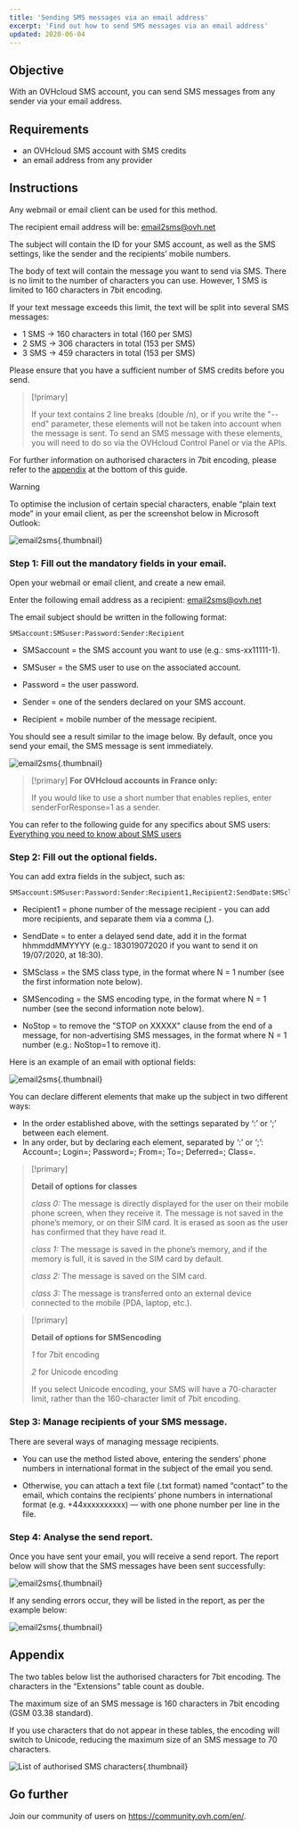 ```yaml
---
title: 'Sending SMS messages via an email address'
excerpt: 'Find out how to send SMS messages via an email address'
updated: 2020-06-04
---
```


## Objective

With an OVHcloud SMS account, you can send SMS messages from any sender via your email address.

## Requirements

- an OVHcloud SMS account with SMS credits
- an email address from any provider

## Instructions

Any webmail or email client can be used for this method.

The recipient email address will be: email2sms@ovh.net

The subject will contain the ID for your SMS account, as well as the SMS settings, like the sender and the recipients’ mobile numbers.

The body of text will contain the message you want to send via SMS. There is no limit to the number of characters you can use. However, 1 SMS is limited to 160 characters in 7bit encoding.

If your text message exceeds this limit, the text will be split into several SMS messages:

- 1 SMS -> 160 characters in total (160 per SMS)
- 2 SMS -> 306 characters in total (153 per SMS)
- 3 SMS -> 459 characters in total (153 per SMS)

Please ensure that you have a sufficient number of SMS credits before you send.

> [!primary]
>
> If your text contains 2 line breaks (double /n), or if you write the "--end" parameter, these elements will not be taken into account when the message is sent.
> To send an SMS message with these elements, you will need to do so via the OVHcloud Control Panel or via the APIs.
>

For further information on authorised characters in 7bit encoding, please refer to the [appendix](./#appendix) at the bottom of this guide.

> [!warning]
>
> To optimise the inclusion of certain special characters, enable “plain text mode” in your email client, as per the screenshot below in Microsoft Outlook:
> 
>  ![email2sms](images/plaintext01.png){.thumbnail}
>

### Step 1: Fill out the mandatory fields in your email.

Open your webmail or email client, and create a new email. 

Enter the following email address as a recipient: email2sms@ovh.net

The email subject should be written in the following format: 

```
SMSaccount:SMSuser:Password:Sender:Recipient
```

- SMSaccount = the SMS account you want to use (e.g.: sms-xx11111-1).

- SMSuser = the SMS user to use on the associated account.

- Password = the user password.

- Sender = one of the senders declared on your SMS account.

- Recipient = mobile number of the message recipient.

You should see a result similar to the image below. By default, once you send your email, the SMS message is sent immediately.

![email2sms](images/send-sms-through-email1.png){.thumbnail}

> [!primary]
>**For OVHcloud accounts in France only:**
>
> If you would like to use a short number that enables replies, enter senderForResponse=1 as a sender.
>

You can refer to the following guide for any specifics about SMS users: [Everything you need to know about SMS users](/pages/web_cloud/messaging/sms/tout_savoir_sur_les_utilisateurs_sms)

### Step 2: Fill out the optional fields.

You can add extra fields in the subject, such as:

```
SMSaccount:SMSuser:Password:Sender:Recipient1,Recipient2:SendDate:SMSclass:SMSencoding:NoStop
```

- Recipient1 = phone number of the message recipient - you can add more recipients, and separate them via a comma (,).

- SendDate = to enter a delayed send date, add it in the format hhmmddMMYYYY (e.g.: 183019072020 if you want to send it on 19/07/2020, at 18:30). 

- SMSclass = the SMS class type, in the format where N = 1 number (see the first information note below).

- SMSencoding = the SMS encoding type, in the format where N = 1 number (see the second information note below).

- NoStop = to remove the "STOP on XXXXX" clause from the end of a message, for non-advertising SMS messages, in the format where N = 1 number (e.g.: NoStop=1 to remove it).

Here is an example of an email with optional fields:

![email2sms](images/send-sms-through-email3.png){.thumbnail}

You can declare different elements that make up the subject in two different ways:

- In the order established above, with the settings separated by ‘:’ or ‘;’ between each element.
- In any order, but by declaring each element, separated by ‘:’ or ‘;’: Account=; Login=; Password=; From=; To=; Deferred=; Class=.

> [!primary]
>
> **Detail of options for classes**
> 
> *class 0:* The message is directly displayed for the user on their mobile phone screen, when they receive it. The message is not saved in the phone’s memory, or on their SIM card. It is erased as soon as the user has confirmed that they have read it.
> 
> *class 1:* The message is saved in the phone’s memory, and if the memory is full, it is saved in the SIM card by default.
> 
> *class 2:* The message is saved on the SIM card.
> 
> *class 3:* The message is transferred onto an external device connected to the mobile (PDA, laptop, etc.).
>

> [!primary]
>
> **Detail of options for SMSencoding**
> 
> *1* for 7bit encoding
> 
> *2* for Unicode encoding
> 
>If you select Unicode encoding, your SMS will have a 70-character limit, rather than the 160-character limit of 7bit encoding.
>

### Step 3: Manage recipients of your SMS message.

There are several ways of managing message recipients.

- You can use the method listed above, entering the senders’ phone numbers in international format in the subject of the email you send.

- Otherwise, you can attach a text file (.txt format) named “contact” to the email, which contains the recipients’ phone numbers in international format (e.g. +44xxxxxxxxxx) — with one phone number per line in the file.

### Step 4: Analyse the send report.

Once you have sent your email, you will receive a send report. The report below will show that the SMS messages have been sent successfully:

![email2sms](images/send-sms-through-email4.png){.thumbnail}

If any sending errors occur, they will be listed in the report, as per the example below:

![email2sms](images/send-sms-through-email5.png){.thumbnail}

## Appendix

The two tables below list the authorised characters for 7bit encoding. The characters in the “Extensions” table count as double. 

The maximum size of an SMS message is 160 characters in 7bit encoding (GSM 03.38 standard).

If you use characters that do not appear in these tables, the encoding will switch to Unicode, reducing the maximum size of an SMS message to 70 characters.

![List of authorised SMS characters](images/smsauthorizedcharacters.png){.thumbnail}

## Go further

Join our community of users on <https://community.ovh.com/en/>.
